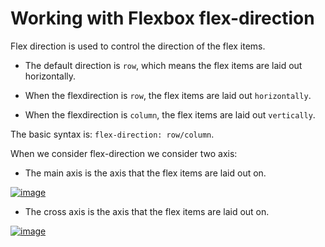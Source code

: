 # Working with Flexbox flex-direction

Flex direction is used to control the direction of the flex items.
- The default direction is `row`, which means the flex items are laid out horizontally.

- When the flexdirection is `row`, the flex items are laid out `horizontally`.
- When the flexdirection is `column`, the flex items are laid out `vertically`.

The basic syntax is: `flex-direction: row/column`.

When we consider flex-direction we consider two axis:
- The main axis is the axis that the flex items are laid out on.

<a href="https://i.ibb.co/6s3rCsG/image.png"><img src="https://i.ibb.co/6s3rCsG/image.png" alt="image" border="0"></a>

- The cross axis is the axis that the flex items are laid out on.

<a href="https://imgbb.com/"><img src="https://i.ibb.co/qy0fsdm/image.png" alt="image" border="0"></a><br /><a target='_blank' href='https://imgbb.com/'></a><br />
